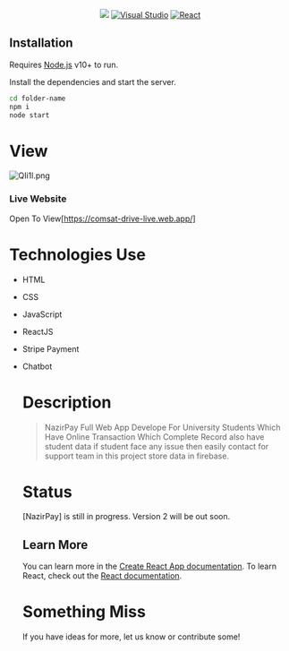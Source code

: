  <div align="center">
  
<a href="https://javascript.info/intro">![](https://badges.aleen42.com/src/javascript.svg)</a>
 [![Visual Studio](https://badges.aleen42.com/src/visual_studio_code.svg)](https://code.visualstudio.com/download)
[![React](https://badges.aleen42.com/src/react.svg)](https://react.dev/)
</div>

## Installation
Requires [Node.js](https://nodejs.org/) v10+ to run.

Install the dependencies and start the server.
```sh
cd folder-name
npm i
node start
```
# View 
<img src="https://imgtr.ee/images/2023/06/13/QIi1l.png" alt="QIi1l.png" border="0" />

### Live Website 
Open To View[https://comsat-drive-live.web.app/] 
<h1>Technologies Use</h1>
<ul>
<li>HTML</li>
</ul>
<ul>
<li>CSS</li>
</ul><ul>
<li>JavaScript</li>
</ul><ul>
<li>ReactJS</li>
  </ul><ul>
  <li>Stripe Payment </li>
  
  </ul><ul>
  <li>Chatbot</li>
</ul>
<ul>

# Description
>  NazirPay Full Web App Develope For University Students Which Have Online Transaction Which Complete Record also have student data if student face any issue then easily contact for support team in this project store data in firebase.

  # Status
  [NazirPay] is still in progress. Version 2 will be out soon.

## Learn More

You can learn more in the [Create React App documentation](https://facebook.github.io/create-react-app/docs/getting-started).
To learn React, check out the [React documentation](https://reactjs.org/).
# Something Miss
If you have ideas for more, let us know or contribute some!
